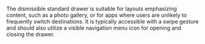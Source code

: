 The dismissible standard drawer is suitable for layouts emphasizing content, such as a photo gallery, or for apps where users are unlikely to frequently switch destinations. It is typically accessible with a swipe gesture and should also utilize a visible navigation menu icon for opening and closing the drawer.